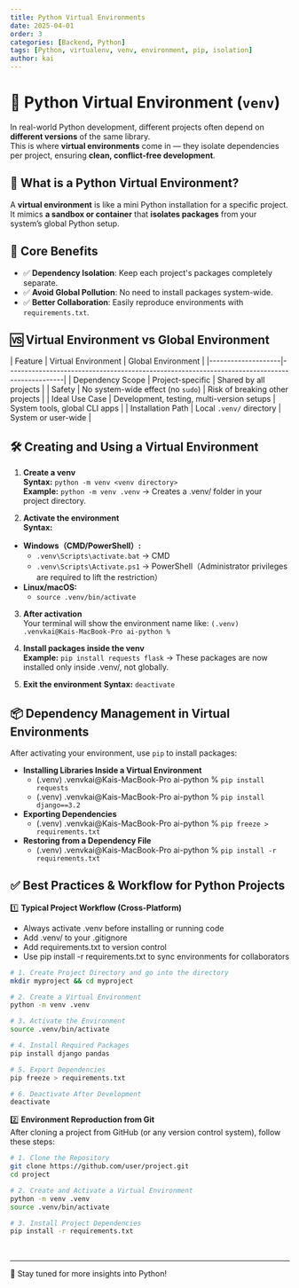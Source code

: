 ```yaml
---
title: Python Virtual Environments
date: 2025-04-01
order: 3
categories: [Backend, Python]
tags: [Python, virtualenv, venv, environment, pip, isolation]
author: kai
---
```


# 🚀 Python Virtual Environment (`venv`)
In real-world Python development, different projects often depend on **different versions** of the same library.  
This is where **virtual environments** come in — they isolate dependencies per project, ensuring **clean, conflict-free development**.

## 🧱 What is a Python Virtual Environment?

A **virtual environment** is like a mini Python installation for a specific project.  
It mimics **a sandbox or container** that **isolates packages** from your system’s global Python setup.


## 🎯 Core Benefits

- ✅ **Dependency Isolation**: Keep each project's packages completely separate.
- ✅ **Avoid Global Pollution**: No need to install packages system-wide.
- ✅ **Better Collaboration**: Easily reproduce environments with `requirements.txt`.


## 🆚 Virtual Environment vs Global Environment

| Feature            | Virtual Environment                         | Global Environment                             |
|--------------------|----------------------------------------------------------------------------------------------|
| Dependency Scope   | Project-specific                            | Shared by all projects                         |
| Safety             | No system-wide effect (no `sudo`)           | Risk of breaking other projects                |
| Ideal Use Case     | Development, testing, multi-version setups  | System tools, global CLI apps                  |
| Installation Path  | Local `.venv/` directory                    | System or user-wide                            |


## 🛠️ Creating and Using a Virtual Environment

1. **Create a venv**<br>
**Syntax:** `python -m venv <venv directory>` <br>
**Example:** `python -m venv .venv`  -> Creates a .venv/ folder in your project directory.


2. **Activate the environment**<br>
**Syntax:**
- **Windows（CMD/PowerShell）:** 
    - `.venv\Scripts\activate.bat` -> CMD
    - `.venv\Scripts\Activate.ps1` -> PowerShell（Administrator privileges are required to lift the restriction）
- **Linux/macOS:** 
    - `source .venv/bin/activate`


3. **After activation**<br>
Your terminal will show the environment name like: `(.venv) .venvkai@Kais-MacBook-Pro ai-python % `


4. **Install packages inside the venv**<br>
**Example:** `pip install requests flask` -> These packages are now installed only inside .venv/, not globally.


5. **Exit the environment**
**Syntax:** `deactivate`


## 📦 Dependency Management in Virtual Environments
After activating your environment, use `pip` to install packages:

- **Installing Libraries Inside a Virtual Environment**<br>
    - (.venv) .venvkai@Kais-MacBook-Pro ai-python % `pip install requests`
    - (.venv) .venvkai@Kais-MacBook-Pro ai-python % `pip install django==3.2`
- **Exporting Dependencies**
    - (.venv) .venvkai@Kais-MacBook-Pro ai-python % `pip freeze > requirements.txt`
- **Restoring from a Dependency File**
    - (.venv) .venvkai@Kais-MacBook-Pro ai-python % `pip install -r requirements.txt`

## ✅ Best Practices & Workflow for Python Projects
1️⃣ **Typical Project Workflow (Cross-Platform)**<br>
- Always activate .venv before installing or running code
- Add .venv/ to your .gitignore
- Add requirements.txt to version control
- Use pip install -r requirements.txt to sync environments for collaborators

```bash
# 1. Create Project Directory and go into the directory
mkdir myproject && cd myproject

# 2. Create a Virtual Environment
python -m venv .venv

# 3. Activate the Environment
source .venv/bin/activate

# 4. Install Required Packages
pip install django pandas

# 5. Export Dependencies
pip freeze > requirements.txt

# 6. Deactivate After Development
deactivate
```

2️⃣ **Environment Reproduction from Git**<br>
After cloning a project from GitHub (or any version control system), follow these steps:

```bash
# 1. Clone the Repository
git clone https://github.com/user/project.git
cd project

# 2. Create and Activate a Virtual Environment
python -m venv .venv
source .venv/bin/activate

# 3. Install Project Dependencies
pip install -r requirements.txt
```


<br>



---

🚀 Stay tuned for more insights into Python!